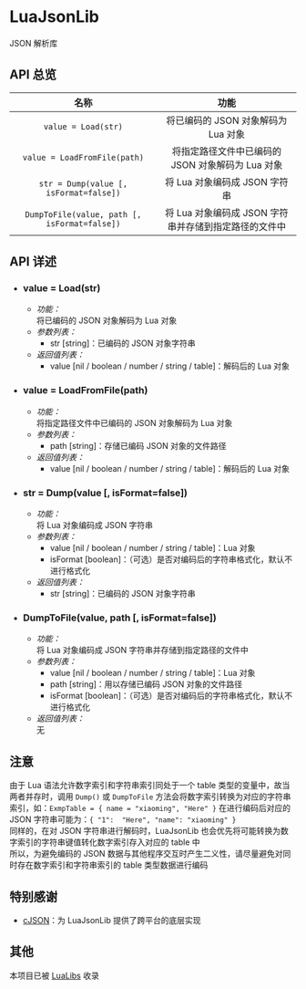 # LuaJsonLib

JSON 解析库

## API 总览

|         名称         |                         功能                          |
|:--------------------:|:-----------------------------------------------------:|
|     `value = Load(str)`      |          将已编码的 JSON 对象解码为 Lua 对象          |
| `value = LoadFromFile(path)` |   将指定路径文件中已编码的 JSON 对象解码为 Lua 对象   |
|     `str = Dump(value [, isFormat=false])`      |             将 Lua 对象编码成 JSON 字符串             |
|  `DumpToFile(value, path [, isFormat=false])`  | 将 Lua 对象编码成 JSON 字符串并存储到指定路径的文件中 |

## API 详述

+ ### value = Load(str) 
    - *功能：*  
        将已编码的 JSON 对象解码为 Lua 对象
    - *参数列表：*  
        * str [string]：已编码的 JSON 对象字符串
    - *返回值列表：*  
        * value [nil / boolean / number / string / table]：解码后的 Lua 对象

+ ### value = LoadFromFile(path)  
    - *功能：*  
        将指定路径文件中已编码的 JSON 对象解码为 Lua 对象
    - *参数列表：*  
        * path [string]：存储已编码 JSON 对象的文件路径
    - *返回值列表：*  
        * value [nil / boolean / number / string / table]：解码后的 Lua 对象

+ ### str = Dump(value [, isFormat=false])  
    - *功能：*  
        将 Lua 对象编码成 JSON 字符串
    - *参数列表：*  
        * value [nil / boolean / number / string / table]：Lua 对象
        * isFormat [boolean]：（可选）是否对编码后的字符串格式化，默认不进行格式化
    - *返回值列表：*  
        * str [string]：已编码的 JSON 对象字符串

+ ### DumpToFile(value, path [, isFormat=false])  
    - *功能：*  
        将 Lua 对象编码成 JSON 字符串并存储到指定路径的文件中
    - *参数列表：*  
        * value [nil / boolean / number / string / table]：Lua 对象
        * path [string]：用以存储已编码 JSON 对象的文件路径
        * isFormat [boolean]：（可选）是否对编码后的字符串格式化，默认不进行格式化
    - *返回值列表：*  
        无

## 注意

由于 Lua 语法允许数字索引和字符串索引同处于一个 table 类型的变量中，故当两者并存时，调用 `Dump()` 或 `DumpToFile` 方法会将数字索引转换为对应的字符串索引，如：`ExmpTable = { name = "xiaoming", "Here" }` 在进行编码后对应的 JSON 字符串可能为：`{ "1":	"Here", "name":	"xiaoming" }`  
同样的，在对 JSON 字符串进行解码时，LuaJsonLib 也会优先将可能转换为数字索引的字符串键值转化数字索引存入对应的 table 中  
所以，为避免编码的 JSON 数据与其他程序交互时产生二义性，请尽量避免对同时存在数字索引和字符串索引的 table 类型数据进行编码

## 特别感谢  

+ [cJSON](https://github.com/DaveGamble/cJSON)：为 LuaJsonLib 提供了跨平台的底层实现

## 其他  

本项目已被 [LuaLibs](https://github.com/VoidmatrixHeathcliff/LuaLibs) 收录
